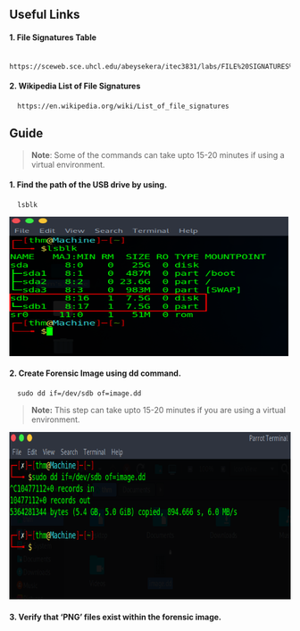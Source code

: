 ## Useful Links
#### 1. File Signatures Table
      https://sceweb.sce.uhcl.edu/abeysekera/itec3831/labs/FILE%20SIGNATURES%20TABLE.pdf

#### 2. Wikipedia List of File Signatures
      https://en.wikipedia.org/wiki/List_of_file_signatures

## Guide

> **Note**: Some of the commands can take upto 15-20 minutes if using a virtual environment.

#### 1. Find the path of the USB drive by using.
      lsblk
<img src="1.lsblk.png" alt="Image Alt Text" width="500" height="250">

#### 2. Create Forensic Image using dd command.
      sudo dd if=/dev/sdb of=image.dd

> ****Note:**** This step can take upto 15-20 minutes if you are using a virtual environment.

<img src="2.image.png" alt="Image Alt Text" width="600" height="300">

#### 3. Verify that ‘PNG’ files exist within the forensic image.


<!-- ![lsblk](1.lsblk.png) -->
